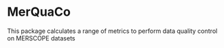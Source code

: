 # MerQuaCo
This package calculates a range of metrics to perform data quality control on MERSCOPE datasets 
